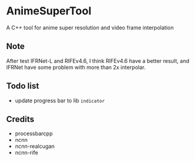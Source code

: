 # AnimeSuperTool

A C++ tool for anime super resolution and video frame interpolation

## Note

After test IFRNet-L and RIFEv4.6, I think RIFEv4.6 have a better result, and IFRNet have some problem with more than 2x interpolar.


## Todo list
- update progress bar to lib `indicator`


## Credits

- processbarcpp
- ncnn
- ncnn-realcugan
- ncnn-rife